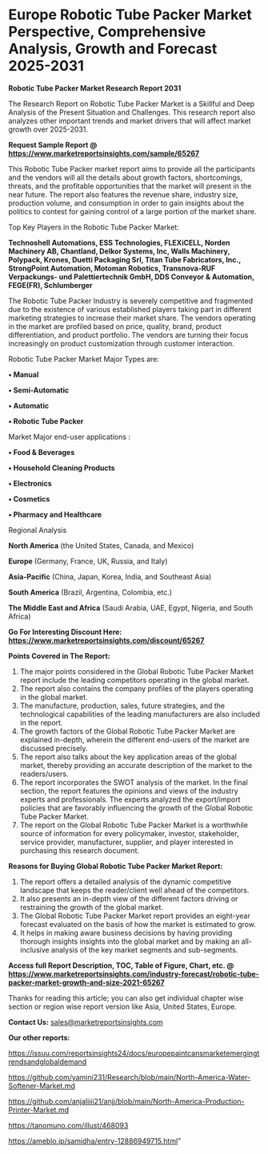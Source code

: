  # Europe Robotic Tube Packer Market Perspective, Comprehensive Analysis, Growth and Forecast 2025-2031

<strong>Robotic Tube Packer Market Research Report 2031</strong>

The Research Report on Robotic Tube Packer Market is a Skillful and Deep Analysis of the Present Situation and Challenges. This research report also analyzes other important trends and market drivers that will affect market growth over 2025-2031.

<strong>Request Sample Report @ <a href=https://www.marketreportsinsights.com/sample/65267>https://www.marketreportsinsights.com/sample/65267</a></strong>

This Robotic Tube Packer market report aims to provide all the participants and the vendors will all the details about growth factors, shortcomings, threats, and the profitable opportunities that the market will present in the near future. The report also features the revenue share, industry size, production volume, and consumption in order to gain insights about the politics to contest for gaining control of a large portion of the market share.

Top Key Players in the Robotic Tube Packer Market:

<strong>Technoshell Automations, ESS Technologies, FLEXiCELL, Norden Machinery AB, Chantland, Delkor Systems, Inc, Walls Machinery, Polypack, Krones, Duetti Packaging Srl, Titan Tube Fabricators, Inc., StrongPoint Automation, Motoman Robotics, Transnova-RUF Verpackungs- und Palettiertechnik GmbH, DDS Conveyor & Automation, FEGE(FR), Schlumberger</strong>

The Robotic Tube Packer Industry is severely competitive and fragmented due to the existence of various established players taking part in different marketing strategies to increase their market share. The vendors operating in the market are profiled based on price, quality, brand, product differentiation, and product portfolio. The vendors are turning their focus increasingly on product customization through customer interaction.

Robotic Tube Packer Market Major Types are:

<strong>• Manual

• Semi-Automatic

• Automatic

• Robotic Tube Packer</strong>

Market Major end-user applications :

<strong>• Food & Beverages

• Household Cleaning Products

• Electronics

• Cosmetics

• Pharmacy and Healthcare</strong>

Regional Analysis

</u><strong><b>North America</b></strong> (the United States, Canada, and Mexico)

<strong><b>Europe </b></strong>(Germany, France, UK, Russia, and Italy)

<strong><b>Asia-Pacific</b></strong> (China, Japan, Korea, India, and Southeast Asia)

<strong><b>South America</b></strong> (Brazil, Argentina, Colombia, etc.)

<strong><b>The Middle East and Africa</b></strong> (Saudi Arabia, UAE, Egypt, Nigeria, and South Africa)

<strong>Go For Interesting Discount Here: <a href=https://www.marketreportsinsights.com/discount/65267>https://www.marketreportsinsights.com/discount/65267</a></strong>

<strong>Points Covered in The Report:</strong>
<ol>
  <li>The major points considered in the Global Robotic Tube Packer Market report include the leading competitors operating in the global market.</li>
  <li>The report also contains the company profiles of the players operating in the global market.</li>
  <li>The manufacture, production, sales, future strategies, and the technological capabilities of the leading manufacturers are also included in the report.</li>
  <li>The growth factors of the Global Robotic Tube Packer Market are explained in-depth, wherein the different end-users of the market are discussed precisely.</li>
  <li>The report also talks about the key application areas of the global market, thereby providing an accurate description of the market to the readers/users.</li>
  <li>The report incorporates the SWOT analysis of the market. In the final section, the report features the opinions and views of the industry experts and professionals. The experts analyzed the export/import policies that are favorably influencing the growth of the Global Robotic Tube Packer Market.</li>
  <li>The report on the Global Robotic Tube Packer Market is a worthwhile source of information for every policymaker, investor, stakeholder, service provider, manufacturer, supplier, and player interested in purchasing this research document.</li>
</ol>
<strong>Reasons for Buying Global Robotic Tube Packer Market Report:</strong>

<ol>
  <li>The report offers a detailed analysis of the dynamic competitive landscape that keeps the reader/client well ahead of the competitors.</li>
  <li>It also presents an in-depth view of the different factors driving or restraining the growth of the global market.</li>
  <li>The Global Robotic Tube Packer Market report provides an eight-year forecast evaluated on the basis of how the market is estimated to grow.</li>
  <li>It helps in making aware business decisions by having providing thorough insights insights into the global market and by making an all-inclusive analysis of the key market segments and sub-segments.</li>
</ol>
<strong>Access full Report Description, TOC, Table of Figure, Chart, etc. @ <a href=https://www.marketreportsinsights.com/industry-forecast/robotic-tube-packer-market-growth-and-size-2021-65267>https://www.marketreportsinsights.com/industry-forecast/robotic-tube-packer-market-growth-and-size-2021-65267</a></strong>


Thanks for reading this article; you can also get individual chapter wise section or region wise report version like Asia, United States, Europe.

<strong>Contact Us:</strong>
sales@marketreportsinsights.com

<strong>Our other reports:</strong>

<a href=https://issuu.com/reportsinsights24/docs/europepaintcansmarketemergingtrendsandglobaldemand>https://issuu.com/reportsinsights24/docs/europepaintcansmarketemergingtrendsandglobaldemand</a>

<a href=https://github.com/yamini231/Research/blob/main/North-America-Water-Softener-Market.md>https://github.com/yamini231/Research/blob/main/North-America-Water-Softener-Market.md</a>

<a href=https://github.com/anjaliiii21/anjj/blob/main/North-America-Production-Printer-Market.md>https://github.com/anjaliiii21/anjj/blob/main/North-America-Production-Printer-Market.md</a>

<a href=https://tanomuno.com/illust/468093>https://tanomuno.com/illust/468093</a>

<a href=https://ameblo.jp/samidha/entry-12886949715.html>https://ameblo.jp/samidha/entry-12886949715.html</a>"
